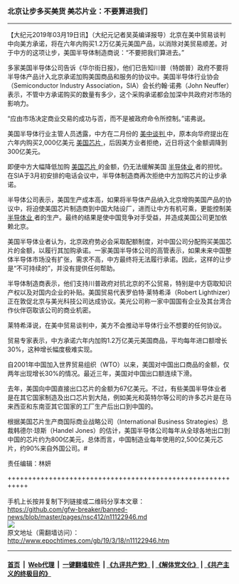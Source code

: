 ### 北京让步多买美货 美芯片业：不要算进我们
------------------------

<p>
 【大纪元2019年03月19日讯】（大纪元记者吴英编译报导）北京在美中贸易谈判中向美方承诺，将在六年内购买1.2万亿美元美国产品，以消除对美贸易顺差。对于中方的这项让步，美国半导体制造商说：“不要把我们算进去。”
</p>
<p>
 多家美国半导体公司告诉《华尔街日报》，他们已告知川普（特朗普）政府不要将半导体产品计入北京承诺加购美国商品和服务的协议中。美国半导体行业协会（Semiconductor Industry Association，SIA）会长约翰‧诺弗（John Neuffer）表示，不管中方承诺购买的数量有多少，这个采购承诺都会加深中共政府对市场的影响力。
</p>
<p>
 “应由市场决定商业交易的成功与否，而不是被政府命令所控制。”诺弗说。
</p>
<p>
 美国半导体行业主管人员透露，中方在二月份的
 <a href="http://www.epochtimes.com/gb/tag/%E7%BE%8E%E4%B8%AD%E8%B0%88%E5%88%A4.html">
  美中谈判
 </a>
 中，原本向华府提出在六年内购买2,000亿美元
 <a href="http://www.epochtimes.com/gb/tag/%E7%BE%8E%E5%9B%BD%E8%8A%AF%E7%89%87.html">
  美国芯片
 </a>
 ，后因美方业者拒绝，近日将这个金额调降到300亿美元。
</p>
<p>
 即便中方大幅降低加购
 <a href="http://www.epochtimes.com/gb/tag/%E7%BE%8E%E5%9B%BD%E8%8A%AF%E7%89%87.html">
  美国芯片
 </a>
 的金额，仍无法缓解美国
 <a href="http://www.epochtimes.com/gb/tag/%E5%8D%8A%E5%AF%BC%E4%BD%93%E4%B8%9A.html">
  半导体业
 </a>
 者的担忧。在SIA于3月初安排的电话会议中，半导体制造商再次拒绝中方加购芯片的让步承诺。
</p>
<p>
 半导体公司表示，美国生产成本高，如果将半导体产品纳入北京增购美国产品的协议中，将迫使美国芯片制造商到中国大陆设厂，进而让中方有机可乘，更能控制美
 <a href="http://www.epochtimes.com/gb/tag/%E5%8D%8A%E5%AF%BC%E4%BD%93%E4%B8%9A.html">
  半导体业
 </a>
 者的生产。最终的结果是使中国竞争对手受益，并造成美国公司更加依赖北京。
</p>
<p>
 美国半导体业者认为，北京政府势必会采取配额制度，对中国公司分配购买美国芯片的金额，以履行其加购承诺。一家美国半导体公司的高管表示，如果未来中国整体半导体市场没有扩张，需求不高，中方最终将无法履行承诺。因此，这样的让步是“不可持续的”，并没有提供任何帮助。
</p>
<p>
 半导体制造商表示，他们支持川普政府对抗北京的不公贸易，特别是中方窃取知识产权以及对国内企业的补贴。美国贸易代表罗伯特‧莱特希泽（Robert Lighthizer）正在敦促北京与美光科技公司达成协议。美光公司称一家中国国有企业及其台湾合作伙伴窃取该公司的商业机密。
</p>
<p>
 莱特希泽说，在美中贸易谈判中，美方不会推动半导体行业不想要的任何协议。
</p>
<p>
 贸易专家表示，中方承诺六年内加购1.2万亿美元美国商品，平均每年进口额增长30%，这种增长幅度极难实现。
</p>
<p>
 自2001年中国加入世界贸易组织（WTO）以来，美国对中国出口商品的金额，仅两年出现增长30%的情况。最近三年，美国对中国出口额连续下滑。
</p>
<p>
 去年，美国向中国直接出口芯片的金额为67亿美元。不过，有些美国半导体业者是在其它国家制造及出口芯片到大陆，例如美光和英特尔等公司的许多芯片是在马来西亚和东南亚其它国家的工厂生产后出口到中国的。
</p>
<p>
 根据美国芯片生产商国际商业战略公司（International Business Strategies）总裁韩德尔‧琼斯（Handel Jones）的估计，美国半导体公司每年从全球各地出口到中国的芯片约为800亿美元，总体而言，中国制造业每年使用的2,500亿美元芯片，约90%来自外国公司。#
</p>
<p>
 责任编辑：林妍
</p>
<p>
</p>

+++++++++++++++++++++++++++++++++++++++++++++++++++++++++++<br/><br/>
手机上长按并复制下列链接或二维码分享本文章：<br/>
https://github.com/gfw-breaker/banned-news/blob/master/pages/nsc412/n11122946.md <br/>
<a href='https://github.com/gfw-breaker/banned-news/blob/master/pages/nsc412/n11122946.md'><img src='https://github.com/gfw-breaker/banned-news/blob/master/pages/nsc412/n11122946.md.png'/></a> <br/>
原文地址（需翻墙访问）：http://www.epochtimes.com/gb/19/3/18/n11122946.htm


------------------------
#### [首页](https://github.com/gfw-breaker/banned-news/blob/master/README.md) &nbsp;|&nbsp; [Web代理](https://github.com/labour-camp/helloworld) &nbsp;|&nbsp; [一键翻墙软件](https://github.com/gfw-breaker/nogfw/blob/master/README.md) &nbsp;| [《九评共产党》](https://github.com/gfw-breaker/9ping.md/blob/master/README.md#九评之一评共产党是什么) | [《解体党文化》](https://github.com/gfw-breaker/jtdwh.md/blob/master/README.md) | [《共产主义的终极目的》](https://github.com/gfw-breaker/gczydzjmd.md/blob/master/README.md)

